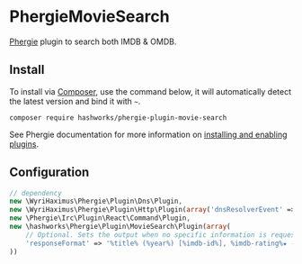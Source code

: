 # PhergieMovieSearch

[Phergie](http://github.com/phergie/phergie-irc-bot-react/) plugin to search both IMDB & OMDB.

## Install

To install via [Composer](http://getcomposer.org/), use the command below, it will automatically detect the latest version and bind it with `~`.

```
composer require hashworks/phergie-plugin-movie-search
```

See Phergie documentation for more information on
[installing and enabling plugins](https://github.com/phergie/phergie-irc-bot-react/wiki/Usage#plugins).

## Configuration

```php
// dependency
new \WyriHaximus\Phergie\Plugin\Dns\Plugin,
new \WyriHaximus\Phergie\Plugin\Http\Plugin(array('dnsResolverEvent' => 'dns.resolver')),
new \Phergie\Irc\Plugin\React\Command\Plugin,
new \hashworks\Phergie\Plugin\MovieSearch\Plugin(array(
    // Optional. Sets the output when no specific information is requested.
    'responseFormat' => '%title% (%year%) [%imdb-id%], %imdb-rating%★ - %genre% - %plot%'
))
```
